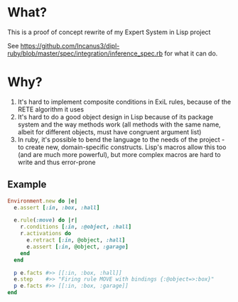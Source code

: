 # What?
This is a proof of concept rewrite of my Expert System in Lisp project

See https://github.com/Incanus3/dipl-ruby/blob/master/spec/integration/inference_spec.rb for what it can do.

# Why?
1. It's hard to implement composite conditions in ExiL rules, because of the
   RETE algorithm it uses
2. It's hard to do a good object design in Lisp because of its package system
   and the way methods work (all methods with the same name, albeit for
   different objects, must have congruent argument list)
3. In ruby, it's possible to bend the language to the needs of the project - to
   create new, domain-specific constructs. Lisp's macros allow this too (and are
   much more powerful), but more complex macros are hard to write and thus
   error-prone

## Example
```ruby
Environment.new do |e|
  e.assert [:in, :box, :hall]

  e.rule(:move) do |r|
    r.conditions [:in, :@object, :hall]
    r.activations do
      e.retract [:in, @object, :hall]
      e.assert [:in, @object, :garage]
    end
  end

  p e.facts #>> [[:in, :box, :hall]]
  e.step    #>> "Firing rule MOVE with bindings {:@object=>:box}"
  p e.facts #>> [[:in, :box, :garage]]
end
```
